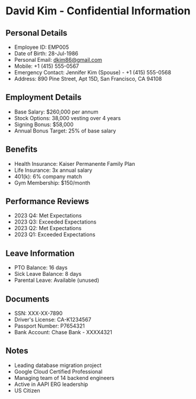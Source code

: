 # David Kim - Confidential Information

## Personal Details
- Employee ID: EMP005
- Date of Birth: 28-Jul-1986
- Personal Email: dkim86@gmail.com
- Mobile: +1 (415) 555-0567
- Emergency Contact: Jennifer Kim (Spouse) - +1 (415) 555-0568
- Address: 890 Pine Street, Apt 15D, San Francisco, CA 94108

## Employment Details
- Base Salary: $260,000 per annum
- Stock Options: 38,000 vesting over 4 years
- Signing Bonus: $58,000
- Annual Bonus Target: 25% of base salary

## Benefits
- Health Insurance: Kaiser Permanente Family Plan
- Life Insurance: 3x annual salary
- 401(k): 6% company match
- Gym Membership: $150/month

## Performance Reviews
- 2023 Q4: Met Expectations
- 2023 Q3: Exceeded Expectations
- 2023 Q2: Met Expectations
- 2023 Q1: Exceeded Expectations

## Leave Information
- PTO Balance: 16 days
- Sick Leave Balance: 8 days
- Parental Leave: Available (unused)

## Documents
- SSN: XXX-XX-7890
- Driver's License: CA-K1234567
- Passport Number: P7654321
- Bank Account: Chase Bank - XXXX4321

## Notes
- Leading database migration project
- Google Cloud Certified Professional
- Managing team of 14 backend engineers
- Active in AAPI ERG leadership
- US Citizen 